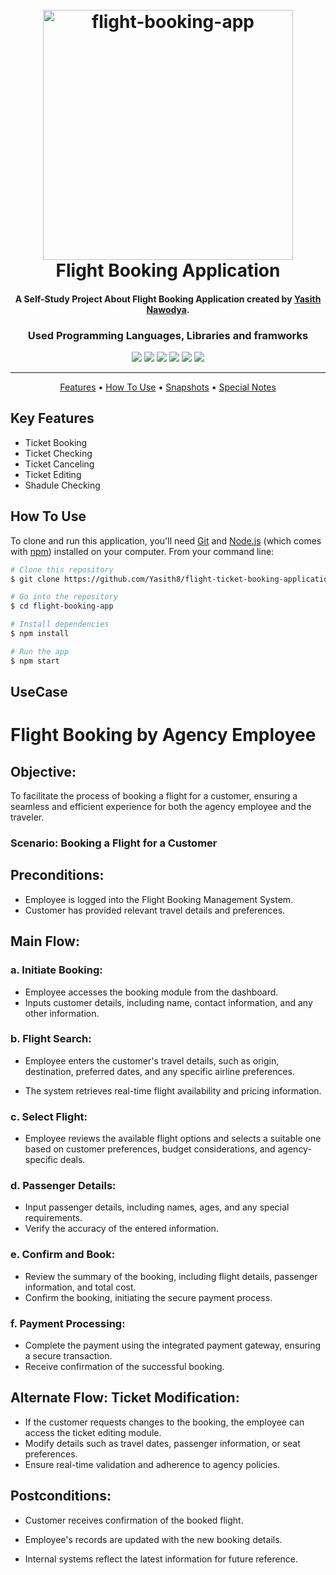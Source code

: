 
<h1 align="center">
  <br>
  <a href="http://"><img src="https://github.com/Yasith8/flight-ticket-booking-application/assets/90121062/9ece8417-62c3-4980-aa97-ba3551fb001e" alt="flight-booking-app" width="400" height="`180"></a>
  <br>
  Flight Booking Application
  <br>
</h1>

<h4 align="center">A Self-Study Project About Flight Booking Application created by <a href="https://github.com/Yasith8" target="_blank">Yasith Nawodya</a>.</h4>
<h3 align="center">Used Programming Languages, Libraries and framworks</h3>
<p align="center">
  <span><img src="https://img.shields.io/badge/Javascript-white?logo=javascript"></span>
    <span><img src="https://img.shields.io/badge/HTML-white?logo=html5"></span>
    <span><img src="https://img.shields.io/badge/CSS-black?logo=css3"></span>
  <span><img src="https://img.shields.io/badge/Bootstrap-white?logo=tailwindcss"></span>
   <span><img src="https://img.shields.io/badge/React-black?logo=react"></span>
<span><img src="https://img.shields.io/badge/NodeJS-Yellow?logo=node.js"></span>
</p>
<hr/>
<p align="center">
  <a href="#features">Features</a> •
  <a href="#how-to-use">How To Use</a> •
  <a href="#snap">Snapshots</a> •
  <a href="#note">Special Notes</a> 
</p>


## Key Features

* Ticket Booking
* Ticket Checking
* Ticket Canceling
* Ticket Editing
* Shadule Checking


## How To Use

To clone and run this application, you'll need [Git](https://git-scm.com) and [Node.js](https://nodejs.org/en/download/) (which comes with [npm](http://npmjs.com)) installed on your computer. From your command line:

```bash
# Clone this repository
$ git clone https://github.com/Yasith8/flight-ticket-booking-application.git

# Go into the repository
$ cd flight-booking-app

# Install dependencies
$ npm install

# Run the app
$ npm start
```


## UseCase

<h1> Flight Booking by Agency Employee</h1>

<h2>Objective:</h2>
<p>To facilitate the process of booking a flight for a customer, ensuring a seamless and efficient experience for both the agency employee and the traveler.</p>

<h3>Scenario: Booking a Flight for a Customer<h3>

<h2>Preconditions:</h2>

<ul>
  
  <li>
Employee is logged into the Flight Booking Management System.
  </li>
  <li>
Customer has provided relevant travel details and preferences.
  </li>
</ul>

<h2>Main Flow:</h2>

<h3>a. Initiate Booking:</h3>

<ul>
 <li>
  Employee accesses the booking module from the dashboard.
   
 </li>
 <li>
  Inputs customer details, including name, contact information, and any other information.
   
 </li>
  
</ul>
  
<h3>b. Flight Search:</h3>

<ul>
  <li>
    
Employee enters the customer's travel details, such as origin, destination, preferred dates, and any specific airline preferences.
  </li>
  <li>
The system retrieves real-time flight availability and pricing information.
  </li>
</ul>

<h3>c. Select Flight:</h3>

<ul>
 <li>
Employee reviews the available flight options and selects a suitable one based on customer preferences, budget considerations, and agency-specific deals.
   
 </li>
  
</ul>

<h3>d. Passenger Details:</h3>
<ul>
<li>Input passenger details, including names, ages, and any special requirements.</li>
<li>Verify the accuracy of the entered information.</li>
</ul>

<h3>e. Confirm and Book:</h3>

<ul>
<li>
Review the summary of the booking, including flight details, passenger information, and total cost.
  
</li>
  
<li>
Confirm the booking, initiating the secure payment process.
</li>
</ul>
<h3>f. Payment Processing:</h3>

<ul>
<li>
Complete the payment using the integrated payment gateway, ensuring a secure transaction.
  
</li>
<li>
Receive confirmation of the successful booking.
  
</li>
  
</ul>

<h2>Alternate Flow: Ticket Modification:</h2>
<ul>
<li>
If the customer requests changes to the booking, the employee can access the ticket editing module.
  
</li>
<li>
Modify details such as travel dates, passenger information, or seat preferences.
  
</li>
<li>
Ensure real-time validation and adherence to agency policies.
  
</li>
  
</ul>

<h2>Postconditions:</h2>
<ul>
  <li>
    
Customer receives confirmation of the booked flight.
  </li>
  <li>
    
Employee's records are updated with the new booking details.
  </li>
  <li>
    
Internal systems reflect the latest information for future reference.
  </li>

</ul>
